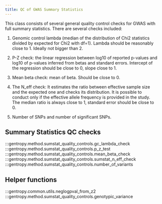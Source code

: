 ```yaml
---
title: QC of GWAS Summary Statistics
---
```


This class consists of several general quality control checks for GWAS with full summary statistics.
There are several checks included:

1. Genomic control lambda (median of the distribution of Chi2 statistics divided by expected for Chi2 with df=1). Lambda should be reasonably close to 1. Ideally not bigger than 2.

2. P-Z check: the linear regression between log10 of reported p-values and log10 of p-values inferred from betas and standard errors. Intercept of the regression should be close to 0, slope close to 1.

3. Mean beta check: mean of beta. Should be close to 0.

4. The N_eff check: It estimates the ratio between effective sample size and the expected one and checks its distribution. It is possible to conduct only if the effective allele frequency is provided in the study. The median ratio is always close to 1, standard error should be close to 0.

5. Number of SNPs and number of significant SNPs.

## Summary Statistics QC checks

:::gentropy.method.sumstat_quality_controls.gc_lambda_check
:::gentropy.method.sumstat_quality_controls.p_z_test
:::gentropy.method.sumstat_quality_controls.mean_beta_check
:::gentropy.method.sumstat_quality_controls.sumstat_n_eff_check
:::gentropy.method.sumstat_quality_controls.number_of_variants

## Helper functions

:::gentropy.common.utils.neglogpval_from_z2
:::gentropy.method.sumstat_quality_controls.genotypic_variance
